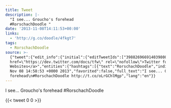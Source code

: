 ```yaml
---
title: Tweet
description: |-
  "I see... Groucho's forehead
  #RorschachDoodle "
date: '2013-11-08T14:11:53+00:00'
links:
  - 'http://g.co/doodle/4fkgt7'
tags:
  - RorschachDoodle
source: >-
  {"tweet":{"edit_info":{"initial":{"editTweetIds":["398826966914039808"],"editableUntil":"2013-11-08T15:58:53.416Z","editsRemaining":"5","isEditEligible":true}},"retweeted":false,"source":"<a
  href=\"https://dev.twitter.com/docs/tfw\" rel=\"nofollow\">Twitter for
  Websites</a>","entities":{"hashtags":[{"text":"RorschachDoodle","indices":["28","44"]}],"symbols":[],"user_mentions":[],"urls":[{"url":"http://t.co/oLrGChlMgp","expanded_url":"http://g.co/doodle/4fkgt7","display_url":"g.co/doodle/4fkgt7","indices":["45","67"]}]},"display_text_range":["0","67"],"favorite_count":"0","id_str":"398826966914039808","truncated":false,"retweet_count":"0","id":"398826966914039808","possibly_sensitive":false,"created_at":"Fri
  Nov 08 14:58:53 +0000 2013","favorited":false,"full_text":"I see... Groucho's
  forehead\n#RorschachDoodle http://t.co/oLrGChlMgp","lang":"en"}}
---
```

I see... Groucho's forehead
#RorschachDoodle 
    
{{< tweet 0 0 >}}
    
